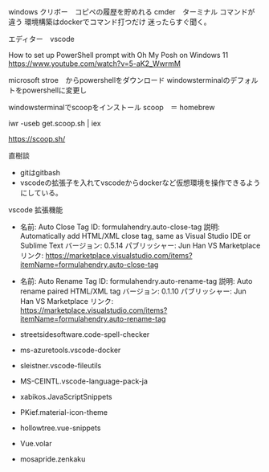 windows
クリボー　コピペの履歴を貯めれる
cmder　ターミナル
コマンドが違う
環境構築はdockerでコマンド打つだけ
迷ったらすぐ聞く。

エディター　vscode

How to set up PowerShell prompt with Oh My Posh on Windows 11
https://www.youtube.com/watch?v=5-aK2_WwrmM

microsoft stroe　からpowershellをダウンロード
windowsterminalのデフォルトをpowershellに変更し

windowsterminalでscoopをインストール
scoop　＝ homebrew

iwr -useb get.scoop.sh | iex

https://scoop.sh/

直樹談
- gitはgitbash
- vscodeの拡張子を入れてvscodeからdockerなど仮想環境を操作できるようにしている。

vscode 拡張機能
- 名前: Auto Close Tag
ID: formulahendry.auto-close-tag
説明: Automatically add HTML/XML close tag, same as Visual Studio IDE or Sublime Text
バージョン: 0.5.14
パブリッシャー: Jun Han
VS Marketplace リンク: https://marketplace.visualstudio.com/items?itemName=formulahendry.auto-close-tag

- 名前: Auto Rename Tag
ID: formulahendry.auto-rename-tag
説明: Auto rename paired HTML/XML tag
バージョン: 0.1.10
パブリッシャー: Jun Han
VS Marketplace リンク: https://marketplace.visualstudio.com/items?itemName=formulahendry.auto-rename-tag

- streetsidesoftware.code-spell-checker

- ms-azuretools.vscode-docker
- sleistner.vscode-fileutils
- MS-CEINTL.vscode-language-pack-ja
- xabikos.JavaScriptSnippets
- PKief.material-icon-theme
- hollowtree.vue-snippets
- Vue.volar
- mosapride.zenkaku